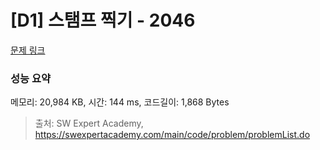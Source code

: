 # [D1] 스탬프 찍기 - 2046 

[문제 링크](https://swexpertacademy.com/main/code/problem/problemDetail.do?contestProbId=AV5QKdT6AyYDFAUq) 

### 성능 요약

메모리: 20,984 KB, 시간: 144 ms, 코드길이: 1,868 Bytes



> 출처: SW Expert Academy, https://swexpertacademy.com/main/code/problem/problemList.do